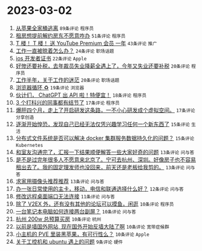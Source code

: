 # 2023-03-02

1. [从苹果全家桶逃离](https://www.v2ex.com/t/920407) `89条评论` `程序员`
1. [租房想提前解约房东不愿意咋办](https://www.v2ex.com/t/920355) `51条评论` `程序员`
1. [T 楼！ T 楼！ 送 YouTube Premium 会员 一年](https://www.v2ex.com/t/920425) `43条评论` `推广`
1. [工作一直被晾着怎么办？](https://www.v2ex.com/t/920366) `24条评论` `职场话题`
1. [ios 开发者证书](https://www.v2ex.com/t/920375) `22条评论` `Apple`
1. [好惨还要补税，去年裁员失业降薪全遇上了，今年又失业还要补税](https://www.v2ex.com/t/920390) `20条评论` `程序员`
1. [工作半年，关于工作的迷茫](https://www.v2ex.com/t/920361) `20条评论` `职场话题`
1. [浏览器循环 ♻️](https://www.v2ex.com/t/920378) `19条评论` `浏览器`
1. [伙计们， ChatGPT 出 API 啦！特便宜！](https://www.v2ex.com/t/920381) `18条评论` `程序员`
1. [3 个打科兴的同事都有结节了](https://www.v2ex.com/t/920426) `17条评论` `程序员`
1. [爆肝四个月，走上了开启研发这条路，一不小心研发成个虚拟空间。](https://www.v2ex.com/t/920411) `17条评论` `分享创造`
1. [逐渐开始惶恐，发现自己已经无法仅凭兴趣学习任何一个新东西了](https://www.v2ex.com/t/920395) `15条评论` `生活`
1. [分布式文件系统是否可以解决 docker 集群服务数据持久化的问题？](https://www.v2ex.com/t/920384) `15条评论` `Kubernetes`
1. [和室友沟通完了，汇报一下结果顺便解答一些大家好奇的问题](https://www.v2ex.com/t/920421) `13条评论` `问与答`
1. [是不是过完年很多人不愿意来北京了。宁可去杭州、深圳。好像房子也不容易租出去了。我的固定理发师也没回来，前天还是老板给我剪的。](https://www.v2ex.com/t/920372) `13条评论` `问与答`
1. [求家用摄像头推荐推荐](https://www.v2ex.com/t/920358) `13条评论` `问与答`
1. [办一张日常使用的主卡，移动，电信和联通选择什么好？](https://www.v2ex.com/t/920327) `12条评论` `问与答`
1. [修改远程桌面端口无法连接](https://www.v2ex.com/t/920377) `11条评论` `问与答`
1. [除了 V2EX 外，还有没有其他的论坛可以摸鱼，闲逛](https://www.v2ex.com/t/920424) `10条评论` `程序员`
1. [一台笔记本电脑如何连接两台副屏？](https://www.v2ex.com/t/920406) `10条评论` `问与答`
1. [杭州 200w 总预算买房](https://www.v2ex.com/t/920396) `10条评论` `杭州`
1. [以前是墙国外网站, 现在国外开始反墙大陆了啊](https://www.v2ex.com/t/920394) `10条评论` `宽带症候群`
1. [小主机的 PVE 里装黑苹果，有可行性么？](https://www.v2ex.com/t/920369) `10条评论` `Apple`
1. [关于工控机和 ubuntu 遇上的问题](https://www.v2ex.com/t/920449) `9条评论` `硬件`

